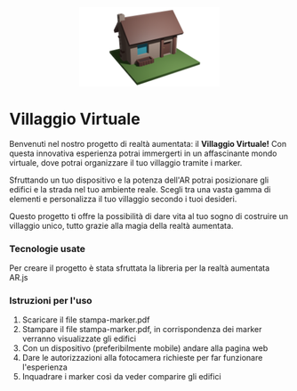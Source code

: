 <p align="center">
<img src="assets/logo.png" width="50%">
</p>

# Villaggio Virtuale

Benvenuti nel nostro progetto di realtà aumentata: il **Villaggio Virtuale!**
Con questa innovativa esperienza potrai immergerti in un affascinante mondo virtuale, 
dove potrai organizzare il tuo villaggio tramite i marker. 

Sfruttando un tuo dispositivo e la potenza dell'AR potrai posizionare gli edifici e la strada nel tuo ambiente reale. 
Scegli tra una vasta gamma di elementi e personalizza il tuo villaggio secondo i tuoi desideri.

Questo progetto ti offre la possibilità di dare vita al tuo sogno di costruire 
un villaggio unico, tutto grazie alla magia della realtà aumentata.

### Tecnologie usate
Per creare il progetto è stata sfruttata la libreria per la realtà aumentata AR.js

### Istruzioni per l'uso
1. Scaricare il file stampa-marker.pdf
2. Stampare il file stampa-marker.pdf, in corrispondenza dei marker verranno visualizzate gli edifici
3. Con un dispositivo (preferibilmente mobile) andare alla pagina web
4. Dare le autorizzazioni alla fotocamera richieste per far funzionare l'esperienza
5. Inquadrare i marker così da veder comparire gli edifici
